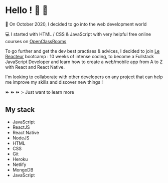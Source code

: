 # Hello ! 👋 👋

🚀 On October 2020, I decided to go into the web development world 

💻 I started with HTML / CSS & JavaScript with very helpful free online courses on <a href="https://openclassrooms.com/fr/" target="blank">OpenClassRooms</a>
 
To go further and get the dev best practises & advices, I decided to join <a href="https://www.lereacteur.io/" target="blank">Le Reacteur</a> bootcamp : 10 weeks of intense coding, to become a Fullstack JavaScript Developer and learn how to create a web/mobile app from A to Z with React and React Native.
 
I'm looking to collaborate with other developers on any project that can help me improve my skills and discover new things !

⏩ ⏩ ⏩ > Just want to learn more

## My stack

<ul>
 <li>JavaScript</li>
  <li>ReactJS</li>
  <li>React Native</li>
  <li>NodeJS</li>
  <li>HTML</li>
  <li>CSS</li>
  <li>Git</li>
  <li>Heroku</li>
  <li>Netlify</li>
  <li>MongoDB</li>
  <li>JavaScript</li>
 </ul>

